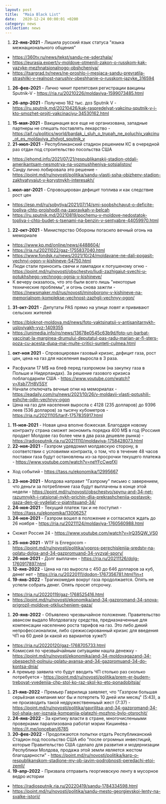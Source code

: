 ```yaml
---
layout: post
title:  "Maia Black List"
date:   2020-12-24 00:00:01 +0200
category: news
collection: news
---
```


1. **22-янв-2021** - Лишила русский язык статуса "языка межнационального общения"
  * https://360tv.ru/news/tekst/sandu-ne-sderzhala/
  * https://eurasia.expert/v-moldove-otmenili-zakon-o-russkom-kak-yazyke-mezhnatsionalnogo-obshcheniya/
  * https://tsargrad.tv/news/ne-proshlo-i-mesjaca-sandu-prevratila-strashilki-v-realnost-narushiv-obeshhanie-o-russkom-jazyke_316594
1. **26-фев-2021** - Лично чинит препятсвия регистрации вакцины Sputnik-V - https://ria.ru/20210226/moldaviya-1599073485.html
  * **26-апр-2021** - Получено 182 тыс. доз Sputnik V - https://ru.sputnik.md/20210426/kak-raspredelyat-vakcinu-sputnik-v-i-kto-smozhet-projti-vakcinaciyu-34530162.html
1. **15-мая-2021** - Вакцинация все еще не организована, западные партнеры не спешать поставлять лекарство - https://aif.ru/politics/world/bardak_i_sluh_o_trupah_ne_poluchiv_vakcinu_ot_es_moldaviya_zhdyot_sputnik_v
1. **21-июл-2021** - Республиканский стадион решением КС в очередной раз отдан под строительство посольства США
  * https://ehomd.info/2021/07/21/respublikanskij-stadion-otdali-amerikantsam-nesmotrya-na-vozmushheniya-sotsialistov/
  * Санду лично лобировала это решение - https://point.md/ru/novosti/politika/sandu-vlasti-ssha-obizheny-stadion-zakhvatyvaiut-v-korystnykh-interesakh/
1. **июл-авг-2021** - Спровоцирован дефицит топлива и как следствие рост цен
  * https://esp.md/ru/sobytiya/2021/07/14/smi-soobshchayut-o-deficite-topliva-chto-proishodit-na-zapravkah-v-belcah
  * https://ru.sputnik.md/20210819/pochemu-v-moldove-nedostatok-topliva-i-chto-budet-s-tsenami-na-benzin-v-sentyabre-44059970.html
1. **22-окт-2021** - Министерство Обороны погасило вечный огонь на мемориале
  * https://www.kp.md/online/news/4488604/
  * https://ria.ru/20211022/gaz-1755837040.html
  * https://www.fondsk.ru/news/2021/10/24/moldavane-ne-dali-pogasit-vechnyj-ogon-v-kishineve-54750.html
  * Люди стали приносить свечи и лампадки к потушеному огню - https://point.md/ru/novosti/obschestvo/liudi-zazhigaiut-svechi-u-potukhshego-vechnogo-ognia-v-kishineve/
  * К вечеру оказалось, что это были всего лишь "некоторые технические проблемы", и огонь снова зажгли - https://newsmaker.md/rus/novosti/minoborony-v-kishineve-na-memorialnom-komplekse-vechnost-zazhgli-vechnyy-ogon/
1. **31-окт-2021** - Депутаты PAS прямо на улице ловят и прививают сельских жителей
  * https://bloknot-moldova.md/news/foto-vaktsinatsii-v-antisanitarnykh-usloviyakh-vyz-1409355
  * https://unimedia.info/ro/news/13678e0545c63b9d/foto-un-barbat-vaccinat-la-marginea-drumului-deputatul-pas-radu-marian-ar-fi-sters-poza-cu-acesta-dupa-mai-multe-critici-sunteti-culmea.html
1. **окт-ноя 2021** - Спровоцирован газовый кризис, дефицит газа, рост цен, цена на газ для населения выросла в 3 раза.
  * Расфукали 17 М$ на блеф перед газпромом (на закупку газа в Польше и Нидерландах). За решение газового кризиса поблагодарили США - https://www.youtube.com/watch?v=Xsb77H8V5SY
  * Начали отключать вечные огни на мемориалах - https://eadaily.com/ru/news/2021/10/26/v-moldavii-vlasti-potushili-eshche-odin-vechnyy-ogon
  * Цена на газ для населения выросла с 4128 (235 долларов) до 9396 леев (536 долларов) за тысячу кубометров - https://ria.ru/20211105/tarif-1757835917.html
1. **11-ноя-2021** - Новая цена вполне божеская. Благодаря новому контракту страна сможет экономить порядка 400 М$ в год (Россиия продает Молдове газ более чем в два раза дешевле рынка) - https://radiosputnik.ria.ru/20211110/moldaviya-1758428073.html
1. **22-ноя-2021** - Газпром удевдомил молдавскую сторону, в соответствии с условиями контракта, о том, что в течение 48 часов поставки газа будут остановлены из-за просрочки текущего платежа - https://www.youtube.com/watch?v=neYFcCwqfXI
  * Ход событий - https://tass.ru/ekonomika/12995667
1. **23-ноя-2021** - Молдова направит "Газпрому" письмо с заверением, что деньги за потребление газа будут выплачены в конце этой недели - https://point.md/ru/novosti/obschestvo/spynu-and-34-net-razumnykh-i-ratsional-nykh-prichin-dlia-prekrashcheniia-postavok-gaza-den-gi-vydeliat-v-piatnitsuand-34/
1. **24-ноя-2021** - Текущий платеж так и не поступил - https://tass.ru/ekonomika/13006257
1. **24-ноя-2021** - Газпром вошел в положение и согласился ждать до 26 ноября - https://ria.ru/20211124/moldaviya-1760560988.html
  * Сюжет Россия 24 - https://www.youtube.com/watch?v=IrQ35QW_VS0
1. **25-ноя-2021** - WTF is Enregocom - https://point.md/ru/novosti/politika/vopros-perechisleniia-sredstv-na-oplatu-dolga-and-34-gazpromuand-34-vyzval-spory/
1. **26-ноя-2021** - Долг выплачен - https://ria.ru/20211126/dolg-1760917897.html
1. **12-янв-2022** - Цена на газ выросла с 450 до 646 долларов за куб, денег нет - https://ria.ru/20220111/dodon-1767356781.html?in=t
1. **19-янв-2022** - Трагикомедия вокруг газа продолжается. Опять не успели собрать денег. Опять просят отсрочку. 
 * https://ria.ru/20220119/gaz-1768525416.html
 * https://point.md/ru/novosti/ekonomika/and-34-gazpromand-34-snova-prigrozil-moldove-otkliucheniem-gaza/
1. **20-янв-2022** - Объявлено чрезвычайное положение. Правительство авансом выдало Молдовагазу средства, предназначенные для компенсации населению роста тарифов на газ. Это либо дикий непрофессионализм, либо срежиссированный кризис для введения ЧП на 60 дней (и какой из вариантов хуже?)
 * https://ria.ru/20220120/gaz-1768705733.html
 * Комиссия по чрезвыйчайным ситуациям нашла денежку - https://point.md/ru/novosti/ekonomika/and-34-moldovagazand-34-obespechit-polnuiu-oplatu-avansa-and-34-gazpromuand-34-do-kontsa-dnia/
 * А премьер заявила что будут вводить ЧП столько раз сколько потребуется - https://point.md/ru/novosti/politika/prem-er-budem-trebovat-vvedeniia-chp-stol-ko-raz-skol-ko-eto-ponadobitsia/
1. **21-янв-2022** - Премьер Гаврилица заявляет, что "Газпром большая серьёзная компания мог бы и потерпеть 10 дней или месяц" (5:43), а не производить такой недружественныый жест (7:37) - https://point.md/ru/novosti/politika/gavrilitsa-and-34-gazpromand-34-bol-shaia-ser-ioznaia-kompaniia-platezhi-mozhno-bylo-otsrochit/
1. **24-янв-2022** - За критику власти в стране, многочисленыыми проверками параллизована работат мэрии Кишинёва - https://t.me/ionceban/6785
1. **20-фев-2022** - Продолжаются попытки отдать Республиканский Стадион под посольство США ибо "после огромных инвестиций, которые Правительство США сделало для развития и модернизации Республики Молдова, продажа этой земли является жестом благодарности" - https://point.md/ru/novosti/politika/karp-o-respublikanskom-stadione-my-ob-iavim-podrobnosti-peredachi-etoi-zemli/
1. **19-апр-2022** - Призвала отправить георгиевскую ленту в мусорное ведро истории 
 * https://radiosputnik.ria.ru/20220419/sandu-1784334598.html
 * https://point.md/ru/novosti/politika/sandu-mesto-georgievskoi-lenty-na-svalke-istorii/

